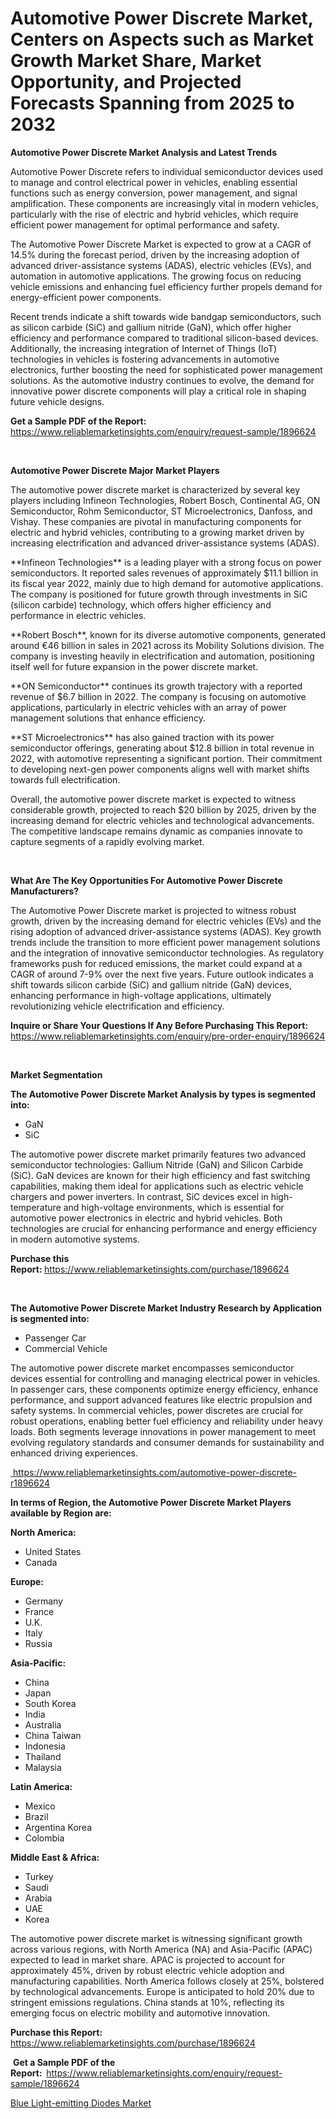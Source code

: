 <p><h1>Automotive Power Discrete Market, Centers on Aspects such as Market Growth Market Share, Market Opportunity, and Projected Forecasts Spanning from 2025 to 2032</h1></p><p><strong>Automotive Power Discrete Market Analysis and Latest Trends</strong></p>
<p><p>Automotive Power Discrete refers to individual semiconductor devices used to manage and control electrical power in vehicles, enabling essential functions such as energy conversion, power management, and signal amplification. These components are increasingly vital in modern vehicles, particularly with the rise of electric and hybrid vehicles, which require efficient power management for optimal performance and safety.</p><p>The Automotive Power Discrete Market is expected to grow at a CAGR of 14.5% during the forecast period, driven by the increasing adoption of advanced driver-assistance systems (ADAS), electric vehicles (EVs), and automation in automotive applications. The growing focus on reducing vehicle emissions and enhancing fuel efficiency further propels demand for energy-efficient power components.</p><p>Recent trends indicate a shift towards wide bandgap semiconductors, such as silicon carbide (SiC) and gallium nitride (GaN), which offer higher efficiency and performance compared to traditional silicon-based devices. Additionally, the increasing integration of Internet of Things (IoT) technologies in vehicles is fostering advancements in automotive electronics, further boosting the need for sophisticated power management solutions. As the automotive industry continues to evolve, the demand for innovative power discrete components will play a critical role in shaping future vehicle designs.</p></p>
<p><strong>Get a Sample PDF of the Report:&nbsp;</strong> <a href="https://www.reliablemarketinsights.com/enquiry/request-sample/1896624?utm_campaign=3062&utm_medium=2&utm_source=Github&utm_content=ia&utm_term=07042025&utm_id=automotive-power-discrete">https://www.reliablemarketinsights.com/enquiry/request-sample/1896624</a></p>
<p>&nbsp;</p>
<p><strong>Automotive Power Discrete Major Market Players</strong></p>
<p><p>The automotive power discrete market is characterized by several key players including Infineon Technologies, Robert Bosch, Continental AG, ON Semiconductor, Rohm Semiconductor, ST Microelectronics, Danfoss, and Vishay. These companies are pivotal in manufacturing components for electric and hybrid vehicles, contributing to a growing market driven by increasing electrification and advanced driver-assistance systems (ADAS).</p><p>**Infineon Technologies** is a leading player with a strong focus on power semiconductors. It reported sales revenues of approximately $11.1 billion in its fiscal year 2022, mainly due to high demand for automotive applications. The company is positioned for future growth through investments in SiC (silicon carbide) technology, which offers higher efficiency and performance in electric vehicles.</p><p>**Robert Bosch**, known for its diverse automotive components, generated around €46 billion in sales in 2021 across its Mobility Solutions division. The company is investing heavily in electrification and automation, positioning itself well for future expansion in the power discrete market.</p><p>**ON Semiconductor** continues its growth trajectory with a reported revenue of $6.7 billion in 2022. The company is focusing on automotive applications, particularly in electric vehicles with an array of power management solutions that enhance efficiency.</p><p>**ST Microelectronics** has also gained traction with its power semiconductor offerings, generating about $12.8 billion in total revenue in 2022, with automotive representing a significant portion. Their commitment to developing next-gen power components aligns well with market shifts towards full electrification.</p><p>Overall, the automotive power discrete market is expected to witness considerable growth, projected to reach $20 billion by 2025, driven by the increasing demand for electric vehicles and technological advancements. The competitive landscape remains dynamic as companies innovate to capture segments of a rapidly evolving market.</p></p>
<p>&nbsp;</p>
<p><strong>What Are The Key Opportunities For Automotive Power Discrete Manufacturers?</strong></p>
<p><p>The Automotive Power Discrete market is projected to witness robust growth, driven by the increasing demand for electric vehicles (EVs) and the rising adoption of advanced driver-assistance systems (ADAS). Key growth trends include the transition to more efficient power management solutions and the integration of innovative semiconductor technologies. As regulatory frameworks push for reduced emissions, the market could expand at a CAGR of around 7-9% over the next five years. Future outlook indicates a shift towards silicon carbide (SiC) and gallium nitride (GaN) devices, enhancing performance in high-voltage applications, ultimately revolutionizing vehicle electrification and efficiency.</p></p>
<p><strong>Inquire or Share Your Questions If Any Before Purchasing This Report:</strong> <a href="https://www.reliablemarketinsights.com/enquiry/pre-order-enquiry/1896624?utm_campaign=3062&utm_medium=2&utm_source=Github&utm_content=ia&utm_term=07042025&utm_id=automotive-power-discrete">https://www.reliablemarketinsights.com/enquiry/pre-order-enquiry/1896624</a></p>
<p>&nbsp;</p>
<p><strong>Market Segmentation</strong></p>
<p><strong>The Automotive Power Discrete Market Analysis by types is segmented into:</strong></p>
<p><ul><li>GaN</li><li>SiC</li></ul></p>
<p><p>The automotive power discrete market primarily features two advanced semiconductor technologies: Gallium Nitride (GaN) and Silicon Carbide (SiC). GaN devices are known for their high efficiency and fast switching capabilities, making them ideal for applications such as electric vehicle chargers and power inverters. In contrast, SiC devices excel in high-temperature and high-voltage environments, which is essential for automotive power electronics in electric and hybrid vehicles. Both technologies are crucial for enhancing performance and energy efficiency in modern automotive systems.</p></p>
<p><strong>Purchase this Report:&nbsp;</strong><a href="https://www.reliablemarketinsights.com/purchase/1896624?utm_campaign=3062&utm_medium=2&utm_source=Github&utm_content=ia&utm_term=07042025&utm_id=automotive-power-discrete">https://www.reliablemarketinsights.com/purchase/1896624</a></p>
<p>&nbsp;</p>
<p><strong>The Automotive Power Discrete Market Industry Research by Application is segmented into:</strong></p>
<p><ul><li>Passenger Car</li><li>Commercial Vehicle</li></ul></p>
<p><p>The automotive power discrete market encompasses semiconductor devices essential for controlling and managing electrical power in vehicles. In passenger cars, these components optimize energy efficiency, enhance performance, and support advanced features like electric propulsion and safety systems. In commercial vehicles, power discretes are crucial for robust operations, enabling better fuel efficiency and reliability under heavy loads. Both segments leverage innovations in power management to meet evolving regulatory standards and consumer demands for sustainability and enhanced driving experiences.</p></p>
<p><a href="https://www.reliablemarketinsights.com/automotive-power-discrete-r1896624?utm_campaign=3062&utm_medium=2&utm_source=Github&utm_content=ia&utm_term=07042025&utm_id=automotive-power-discrete">&nbsp;https://www.reliablemarketinsights.com/automotive-power-discrete-r1896624</a></p>
<p><strong>In terms of Region, the Automotive Power Discrete Market Players available by Region are:</strong></p>
<p>
    <p> <strong> North America: </strong>
        <ul>
            <li>United States</li>
            <li>Canada</li>
        </ul>
        </p> 
    <p> <strong> Europe: </strong>
        <ul>
            <li>Germany</li>
            <li>France</li>
            <li>U.K.</li>
            <li>Italy</li>
            <li>Russia</li>
        </ul>
        </p> 
    <p> <strong> Asia-Pacific: </strong>
        <ul>
            <li>China</li>
            <li>Japan</li>
            <li>South Korea</li>
            <li>India</li>
            <li>Australia</li>
            <li>China Taiwan</li>
            <li>Indonesia</li>
            <li>Thailand</li>
            <li>Malaysia</li>
        </ul>
        </p> 
    <p> <strong> Latin America: </strong>
        <ul>
            <li>Mexico</li>
            <li>Brazil</li>
            <li>Argentina Korea</li>
            <li>Colombia</li>
        </ul>
        </p> 
    <p> <strong> Middle East & Africa: </strong>
        <ul>
            <li>Turkey</li>
            <li>Saudi</li>
            <li>Arabia</li>
            <li>UAE</li>
            <li>Korea</li>
        </ul>
    </p>
    </p>
<p><p>The automotive power discrete market is witnessing significant growth across various regions, with North America (NA) and Asia-Pacific (APAC) expected to lead in market share. APAC is projected to account for approximately 45%, driven by robust electric vehicle adoption and manufacturing capabilities. North America follows closely at 25%, bolstered by technological advancements. Europe is anticipated to hold 20% due to stringent emissions regulations. China stands at 10%, reflecting its emerging focus on electric mobility and automotive innovation.</p></p>
<p><strong>Purchase this Report: </strong><a href="https://www.reliablemarketinsights.com/purchase/1896624?utm_campaign=3062&utm_medium=2&utm_source=Github&utm_content=ia&utm_term=07042025&utm_id=automotive-power-discrete">https://www.reliablemarketinsights.com/purchase/1896624</a></p>
<p>&nbsp;<strong>Get a Sample PDF of the Report:&nbsp;&nbsp;</strong><a href="https://www.reliablemarketinsights.com/enquiry/request-sample/1896624?utm_campaign=3062&utm_medium=2&utm_source=Github&utm_content=ia&utm_term=07042025&utm_id=automotive-power-discrete">https://www.reliablemarketinsights.com/enquiry/request-sample/1896624</a></p>
<p><strong></strong></p>
<p><p><a href="https://github.com/xalatieusope/Market-Research-Report-List-1/blob/main/blue-light-emitting-diodes-market.md?utm_campaign=3062&utm_medium=2&utm_source=Github&utm_content=ia&utm_term=07042025&utm_id=automotive-power-discrete">Blue Light-emitting Diodes Market</a></p></p>